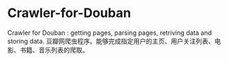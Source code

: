 # Crawler-for-Douban
Crawler for Douban : getting pages, parsing pages, retriving data and storing data.
豆瓣网爬虫程序。能够完成指定用户的主页、用户关注列表、电影、书籍、音乐列表的爬取。
